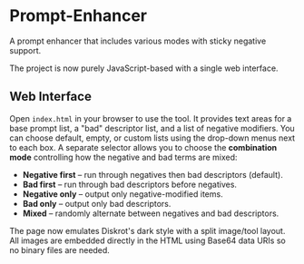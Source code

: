 # Prompt-Enhancer
A prompt enhancer that includes various modes with sticky negative support.

The project is now purely JavaScript-based with a single web interface.

## Web Interface
Open `index.html` in your browser to use the tool. It provides text areas for a base prompt list, a "bad" descriptor list, and a list of negative modifiers. You can choose default, empty, or custom lists using the drop-down menus next to each box. A separate selector allows you to choose the **combination mode** controlling how the negative and bad terms are mixed:

* **Negative first** – run through negatives then bad descriptors (default).
* **Bad first** – run through bad descriptors before negatives.
* **Negative only** – output only negative-modified items.
* **Bad only** – output only bad descriptors.
* **Mixed** – randomly alternate between negatives and bad descriptors.

The page now emulates Diskrot's dark style with a split image/tool layout. All
images are embedded directly in the HTML using Base64 data URIs so no binary
files are needed.
